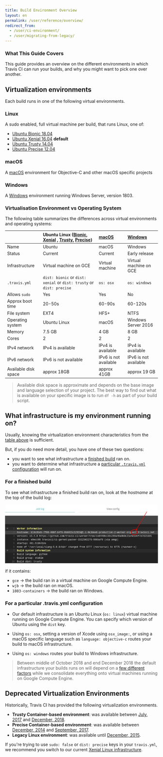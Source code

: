 ```yaml
---
title: Build Environment Overview
layout: en
permalink: /user/reference/overview/
redirect_from:
  - /user/ci-environment/
  - /user/migrating-from-legacy/
---
```


### What This Guide Covers

This guide provides an overview on the different environments in which Travis CI can run your builds, and why you might want to pick one over another.

## Virtualization environments

Each build runs in one of the following virtual environments.

### Linux

A sudo enabled, full virtual machine per build, that runs Linux, one of:

* [Ubuntu Bionic 18.04](/user/reference/bionic/)
* [Ubuntu Xenial 16.04](/user/reference/xenial/) **default**
* [Ubuntu Trusty 14.04](/user/reference/trusty/)
* [Ubuntu Precise 12.04](/user/reference/precise/)

### macOS

A [macOS](/user/reference/osx/) environment for Objective-C and other macOS specific projects

### Windows

A [Windows](/user/reference/windows/) environment running Windows Server, version 1803.

### Virtualisation Environment vs Operating System

The following table summarizes the differences across virtual environments and operating systems:

|                      | Ubuntu Linux  ([Bionic](/user/reference/bionic/), [Xenial](/user/reference/xenial/) , [Trusty](/user/reference/trusty/), [Precise](/user/reference/precise/)) | [macOS](/user/reference/osx/) | [Windows](/user/reference/windows) |
|:---------------------|:--------------------------------------------------------------------------------------------------------------------------|:------------------------------|:-----------------------------------|
| Name                 | Ubuntu                                                                                                                    | macOS                         | Windows                            |
| Status               | Current                                                                                                                   | Current                       | Early release                      |
| Infrastructure       | Virtual machine on GCE                                                                                                    | Virtual machine               | Virtual machine on GCE             |
| `.travis.yml`        |`dist: bionic` or `dist: xenial` or `dist: trusty` or `dist: precise`                                                                       | `os: osx`                     | `os: windows`                      |
| Allows `sudo`        | Yes                                                                                                                       | Yes                           | No                                 |
| Approx boot time     | 20-50s                                                                                                                    | 60-90s                        | 60-120s                            |
| File system          | EXT4                                                                                                                      | HFS+                          | NTFS                               |
| Operating system     | Ubuntu Linux                                                                                                              | macOS                         | Windows Server 2016                |
| Memory               | 7.5 GB                                                                                                                    | 4 GB                          | 8 GB                               |
| Cores                | 2                                                                                                                         | 2                             | 2                                  |
| IPv4 network         | IPv4 is available                                                                                                         | IPv4 is available             | IPv4 is available                  |
| IPv6 network         | IPv6 is not available                                                                                                     | IPv6 is not available         | IPv6 is not available              |
| Available disk space | approx 18GB                                                                                                               | approx 41GB                   | approx 19 GB                       |

> Available disk space is approximate and depends on the base image and language selection of your project.
  The best way to find out what is available on your specific image is to run `df -h` as part of your build script.

## What infrastructure is my environment running on?

Usually, knowing the virtualization environment characteristics from the [table above](#virtualisation-environment-vs-operating-system) is sufficient.

But, if you do need more detail, you have one of these two questions:

* you want to see what infrastructure a [finished build](#for-a-finished-build) ran on.
* you want to determine what infrastructure a [particular `.travis.yml` configuration](#for-a-particular-travisyml-configuration) will run on.

### For a finished build

To see what infrastructure a finished build ran on, look at the *hostname* at the top of the build log:

![Infrastructure shown in hostname](/images/ui/what-infrastructure.png "Infrastructure shown in hostname")

if it contains:

* `gce` → the build ran in a virtual machine on Google Compute Engine.
* `wjb` → the build ran on macOS.
* `1803-containers` → the build ran on Windows.

### For a particular .travis.yml configuration

* Our default infrastructure is an Ubuntu Linux (`os: linux`) virtual machine running on Google Compute Engine. You can specify which version of Ubuntu using the `dist` key.

* Using `os: osx`, setting a version of Xcode using `osx_image:`, or using a macOS specific language such as `language: objective-c` routes your build to macOS infrastructure.

* Using `os: windows` routes your build to Windows infrastructure.

> Between middle of October 2018 and end December 2018 the default infrastructure
> your builds runs on will depend on a [few different
> factors](https://blog.travis-ci.com/2018-10-04-combining-linux-infrastructures)
> while we consolidate everything onto virtual machines running on Google Compute Engine.

## Deprecated Virtualization Environments

Historically, Travis CI has provided the following virtualization environments.

- **Trusty Container-based environment**: was available between [July, 2017](https://blog.travis-ci.com/2017-07-11-trusty-as-default-linux-is-coming) and [December, 2018](https://blog.travis-ci.com/2018-10-04-combining-linux-infrastructures).
- **Precise Container-based environment**: was available between [December, 2014](https://blog.travis-ci.com/2014-12-17-faster-builds-with-container-based-infrastructure/) and [September, 2017](https://blog.travis-ci.com/2017-08-31-trusty-as-default-status).
- **Legacy Linux environment**: was available until [December, 2015](https://blog.travis-ci.com/2015-11-27-moving-to-a-more-elastic-future).

If you're trying to use `sudo: false` or `dist: precise` keys in your `travis.yml`, we recommend you switch to our current [Xenial Linux infrastructure](/user/reference/xenial/).
